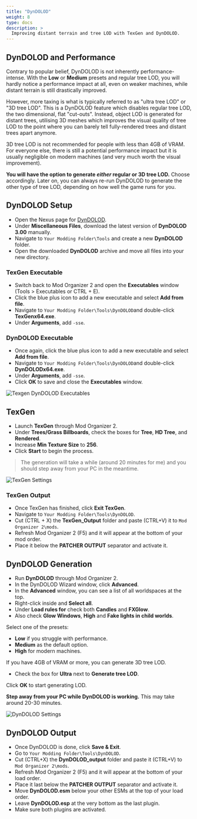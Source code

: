 ```yaml
---
title: "DynDOLOD"
weight: 8
type: docs
description: >
  Improving distant terrain and tree LOD with TexGen and DynDOLOD.
---
```


## DynDOLOD and Performance

Contrary to popular belief, DynDOLOD is not inherently performance-intense. With the **Low** or **Medium** presets and regular tree LOD, you will hardly notice a performance impact at all, even on weaker machines, while distant terrain is still drastically improved.

However, more taxing is what is typically referred to as "ultra tree LOD" or "3D tree LOD". This is a DynDOLOD feature which disables regular tree LOD, the two dimensional, flat "cut-outs". Instead, object LOD is generated for distant trees, utilising 3D meshes which improves the visual quality of tree LOD to the point where you can barely tell fully-rendered trees and distant trees apart anymore.

3D tree LOD is not recommended for people with less than 4GB of VRAM. For everyone else, there is still a potential performance impact but it is usually negligible on modern machines (and very much worth the visual improvement).

**You will have the option to generate *either* regular or 3D tree LOD.** Choose accordingly. Later on, you can always re-run DynDOLOD to generate the other type of tree LOD, depending on how well the game runs for you.

## DynDOLOD Setup

- Open the Nexus page for [DynDOLOD](https://www.nexusmods.com/skyrimspecialedition/mods/32382?tab=files).
- Under **Miscellaneous Files**, download the latest version of **DynDOLOD 3.00** manually.
- Navigate to `Your Modding Folder\Tools` and create a new **DynDOLOD** folder.
- Open the downloaded **DynDOLOD** archive and move all files into your new directory.

### TexGen Executable

* Switch back to Mod Organizer 2 and open the **Executables** window (Tools > Executables or CTRL + E).
* Click the blue plus icon to add a new executable and select **Add from file**.
* Navigate to `Your Modding Folder\Tools\DynDOLOD`and double-click **TexGenx64.exe**.
* Under **Arguments**, add `-sse`.

### DynDOLOD Executable

* Once again, click the blue plus icon to add a new executable and select **Add from file**.
* Navigate to `Your Modding Folder\Tools\DynDOLOD`and double-click **DynDOLODx64.exe**.
* Under **Arguments**, add `-sse`.
* Click **OK** to save and close the **Executables** window.

![Texgen DynDOLOD Executables](/Pictures/tpf/finalisation/texgen-dyndolod-executables.png)

## TexGen

- Launch **TexGen** through Mod Organizer 2.
- Under **Trees/Grass Billboards**, check the boxes for **Tree**, **HD Tree**, and **Rendered**.
- Increase **Min Texture Size** to **256**.
- Click **Start** to begin the process.

> The generation will take a while (around 20 minutes for me) and you should step away from your PC in the meantime.

![TexGen Settings](/Pictures/tpf/finalisation/texgen-settings.png)

### TexGen Output

- Once TexGen has finished, click **Exit TexGen**.
- Navigate to `Your Modding Folder\Tools\DynDOLOD`.
- Cut (CTRL + X) the **TexGen_Output** folder and paste (CTRL+V) it to `Mod Organizer 2\mods`.
- Refresh Mod Organizer 2 (F5) and it will appear at the bottom of your mod order.
- Place it below the **PATCHER OUTPUT** separator and activate it.

## DynDOLOD Generation

- Run **DynDOLOD** through Mod Organizer 2.
- In the DynDOLOD Wizard window, click **Advanced**.
- In the **Advanced** window, you can see a list of all worldspaces at the top.
- Right-click inside and **Select all**.
- Under **Load rules for** check both **Candles** and **FXGlow**.
- Also check **Glow Windows**, **High** and **Fake lights in child worlds**.

Select one of the presets:

- **Low** if you struggle with performance.
- **Medium** as the default option.
- **High** for modern machines.

If you have 4GB of VRAM or more, you can generate 3D tree LOD.

- Check the box for **Ultra** next to **Generate tree LOD**.
  
Click **OK** to start generating LOD.

**Step away from your PC while DynDOLOD is working.** This may take around 20-30 minutes.

![DynDOLOD Settings](/Pictures/tpf/finalisation/dyndolod-settings.png)

## DynDOLOD Output

* Once DynDOLOD is done, click **Save & Exit**.
* Go to `Your Modding Folder\Tools\DynDOLOD`.
* Cut (CTRL+X) the **DynDOLOD_output** folder and paste it (CTRL+V) to `Mod Organizer 2\mods`.
* Refresh Mod Organizer 2 (F5) and it will appear at the bottom of your load order.
* Place it last below the **PATCHER OUTPUT** separator and activate it.
* Move **DynDOLOD.esm** below your other ESMs at the top of your load order.
* Leave **DynDOLOD.esp** at the very bottom as the last plugin.
* Make sure both plugins are activated.